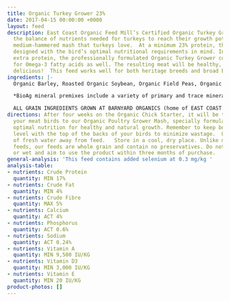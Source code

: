 ```yaml
---
title: Organic Turkey Grower 23%
date: 2017-04-15 00:00:00 +0000
layout: feed
description: East Coast Organic Feed Mill’s Certified Organic Turkey Grower meets
  the balance of nutrients needed for turkeys to reach their growth potential in a
  medium-hammered mash that turkeys love.  At a minimum 23% protein, this feed is
  designed with the bird’s optimal nutritional requirements in mind. In addition to
  extra protein, the professionally formulated Organic Turkey Grower contains flax
  for Omega-3 fatty acids as well. The resulting meat will be healthy, high quality,
  delicious!  This feed works well for both heritage breeds and broad breasted turkeys.
ingredients: |-
  Organic Barley, Roasted Organic Soybean, Organic Field Peas, Organic Corn, Organic Wheat, Organic Flax Meal & Bio Ag Poultry Layer Mineral  Premix*.

  *BioAg mineral premixes include a variety of primary and trace minerals and vitamins, from sources such as: limestone; kelp meal; natural trace mineral salt; DL methionine and lysine in the layer mash (amino acids); selenium yeast; probiotics; enzymes; vitamins A, D, and E, plus vitamin B complex in addition to those vitamins in the premix.

  ALL GRAIN INGREDIENTS GROWN AT BARNYARD ORGANICS (home of EAST COAST ORGANIC FEED MILL) except corn (source:  Le Moulins des Cèdres, QC) and flax (source:  Homestead Organics and/or Bio Ag’s Canadian-sourced flax)
directions: After four weeks on the Organic Chick Starter, it will be time to switch
  your meat birds to our Organic Poultry Grower Mash, specially formulated to provide
  optimal nutrition for healthy and natural growth. Remember to keep bottom of feeders
  level with the top of the backs of your birds to minimize wastage.  Offer plenty
  of fresh water away from feed.   Store in a cool, dry place. Unlike many pelletized
  feeds, our feeds are whole grain and contain no preservatives. Do not use if mouldy
  or wet and aim to use the product within three months of purchase.
general-analysis: 'This feed contains added selenium at 0.3 mg/kg '
analysis-table:
- nutrients: Crude Protein
  quantity: MIN 17%
- nutrients: Crude Fat
  quantity: MIN 4%
- nutrients: Crude Fibre
  quantity: MAX 5%
- nutrients: Calcium
  quantity: ACT 4%
- nutrients: Phosphorus
  quantity: ACT 0.6%
- nutrients: Sodium
  quantity: ACT 0.24%
- nutrients: Vitamin A
  quantity: MIN 9,500 IU/KG
- nutrients: Vitamin D3
  quantity: MIN 3,000 IU/KG
- nutrients: Vitamin E
  quantity: MIN 20 IU/KG
product-photos: []
---
```


